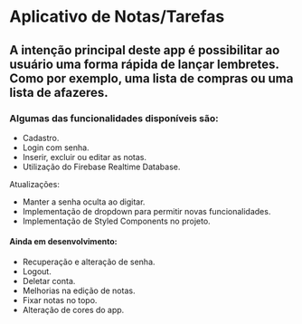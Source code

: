 # Aplicativo de Notas/Tarefas

## A intenção principal deste app é possibilitar ao usuário uma forma rápida de lançar lembretes. Como por exemplo, uma lista de compras ou uma lista de afazeres.

### Algumas das funcionalidades disponíveis são:
- Cadastro.
- Login com senha.
- Inserir, excluir ou editar as notas.
- Utilização do Firebase Realtime Database.

Atualizações:
- Manter a senha oculta ao digitar.
- Implementação de dropdown para permitir novas funcionalidades.
- Implementação de Styled Components no projeto.

#### Ainda em desenvolvimento:
- Recuperação e alteração de senha.
- Logout.
- Deletar conta.
- Melhorias na edição de notas.
- Fixar notas no topo.
- Alteração de cores do app.
